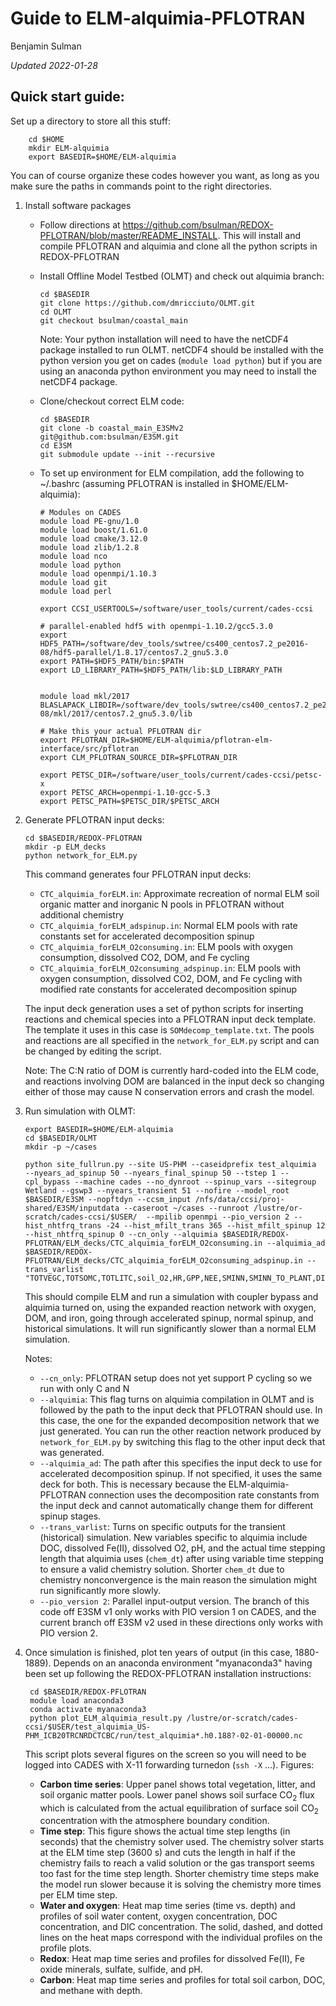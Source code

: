 # Guide to ELM-alquimia-PFLOTRAN

Benjamin Sulman

_Updated 2022-01-28_

## Quick start guide:
Set up a directory to store all this stuff:

        cd $HOME
        mkdir ELM-alquimia
        export BASEDIR=$HOME/ELM-alquimia

You can of course organize these codes however you want, as long as you make sure the paths in commands point to the right directories.

1.	Install software packages
    
    *	Follow directions at https://github.com/bsulman/REDOX-PFLOTRAN/blob/master/README_INSTALL. This will install and compile PFLOTRAN and alquimia and clone all the python scripts in REDOX-PFLOTRAN
    
    *	Install Offline Model Testbed (OLMT) and check out alquimia branch:

            cd $BASEDIR
            git clone https://github.com/dmricciuto/OLMT.git
            cd OLMT
            git checkout bsulman/coastal_main

        Note: Your python installation will need to have the netCDF4 package installed to run OLMT. netCDF4 should be installed with the python version you get on cades (`module load python`) but if you are using an anaconda python environment you may need to install the netCDF4 package.
    
    *	Clone/checkout correct ELM code:

            cd $BASEDIR
            git clone -b coastal_main_E3SMv2 git@github.com:bsulman/E3SM.git
            cd E3SM
            git submodule update --init --recursive

    *	To set up environment for ELM compilation, add the following to ~/.bashrc (assuming PFLOTRAN is installed in $HOME/ELM-alquimia):

            # Modules on CADES
            module load PE-gnu/1.0
            module load boost/1.61.0
            module load cmake/3.12.0
            module load zlib/1.2.8
            module load nco
            module load python
            module load openmpi/1.10.3
            module load git
            module load perl

            export CCSI_USERTOOLS=/software/user_tools/current/cades-ccsi
            
            # parallel-enabled hdf5 with openmpi-1.10.2/gcc5.3.0
            export HDF5_PATH=/software/dev_tools/swtree/cs400_centos7.2_pe2016-08/hdf5-parallel/1.8.17/centos7.2_gnu5.3.0
            export PATH=$HDF5_PATH/bin:$PATH
            export LD_LIBRARY_PATH=$HDF5_PATH/lib:$LD_LIBRARY_PATH
            
            
            module load mkl/2017
            BLASLAPACK_LIBDIR=/software/dev_tools/swtree/cs400_centos7.2_pe2016-08/mkl/2017/centos7.2_gnu5.3.0/lib

            # Make this your actual PFLOTRAN dir
            export PFLOTRAN_DIR=$HOME/ELM-alquimia/pflotran-elm-interface/src/pflotran
            export CLM_PFLOTRAN_SOURCE_DIR=$PFLOTRAN_DIR

            export PETSC_DIR=/software/user_tools/current/cades-ccsi/petsc-x
            export PETSC_ARCH=openmpi-1.10-gcc-5.3
            export PETSC_PATH=$PETSC_DIR/$PETSC_ARCH

2.	Generate PFLOTRAN input decks:

        cd $BASEDIR/REDOX-PFLOTRAN
        mkdir -p ELM_decks
        python network_for_ELM.py

    This command generates four PFLOTRAN input decks:
    * `CTC_alquimia_forELM.in`: Approximate recreation of normal ELM soil organic matter and inorganic N pools in PFLOTRAN without additional chemistry
    * `CTC_alquimia_forELM_adspinup.in`: Normal ELM pools with rate constants set for accelerated decomposition spinup
    * `CTC_alquimia_forELM_O2consuming.in`: ELM pools with oxygen consumption, dissolved CO2, DOM, and Fe cycling
    * `CTC_alquimia_forELM_O2consuming_adspinup.in`: ELM pools with oxygen consumption, dissolved CO2, DOM, and Fe cycling with modified rate constants for accelerated decomposition spinup

    The input deck generation uses a set of python scripts for inserting reactions and chemical species into a PFLOTRAN input deck template. The template it uses in this case is `SOMdecomp_template.txt`. The pools and reactions are all specified in the `network_for_ELM.py` script and can be changed by editing the script.

    Note: The C:N ratio of DOM is currently hard-coded into the ELM code, and reactions involving DOM are balanced in the input deck so changing either of those may cause N conservation errors and crash the model.

3.	Run simulation with OLMT:

        export BASEDIR=$HOME/ELM-alquimia
        cd $BASEDIR/OLMT
        mkdir -p ~/cases
        
        python site_fullrun.py --site US-PHM --caseidprefix test_alquimia  --nyears_ad_spinup 50 --nyears_final_spinup 50 --tstep 1 --cpl_bypass --machine cades --no_dynroot --spinup_vars --sitegroup Wetland --gswp3 --nyears_transient 51 --nofire --model_root $BASEDIR/E3SM --nopftdyn --ccsm_input /nfs/data/ccsi/proj-shared/E3SM/inputdata --caseroot ~/cases --runroot /lustre/or-scratch/cades-ccsi/$USER/  --mpilib openmpi --pio_version 2 --hist_nhtfrq_trans -24 --hist_mfilt_trans 365 --hist_mfilt_spinup 12 --hist_nhtfrq_spinup 0 --cn_only --alquimia $BASEDIR/REDOX-PFLOTRAN/ELM_decks/CTC_alquimia_forELM_O2consuming.in --alquimia_ad $BASEDIR/REDOX-PFLOTRAN/ELM_decks/CTC_alquimia_forELM_O2consuming_adspinup.in --trans_varlist "TOTVEGC,TOTSOMC,TOTLITC,soil_O2,HR,GPP,NEE,SMINN,SMINN_TO_PLANT,DIC_vr,SIC_vr,H2OSOI,watsat,SOIL1C_vr,SOIL2C_vr,SOIL3C_vr,SOIL4C_vr,LITR1C_vr,LITR2C_vr,LITR3C_vr,DOC_vr,soil_Fe2,soil_FeOxide,soil_pH,soil_sulfate,soil_sulfide,CH4_vr,chem_dt,SOILLIQ,SOILICE,QFLX_ADV"

    This should compile ELM and run a simulation with coupler bypass and alquimia turned on, using the expanded reaction network with oxygen, DOM, and iron, going through accelerated spinup, normal spinup, and historical simulations. It will run significantly slower than a normal ELM simulation.
    
    Notes:
    * `--cn_only`: PFLOTRAN setup does not yet support P cycling so we run with only C and N
    * `--alquimia`: This flag turns on alquimia compilation in OLMT and is followed by the path to the input deck that PFLOTRAN should use. In this case, the one for the expanded decomposition network that we just generated. You can run the other reaction network produced by `network_for_ELM.py` by switching this flag to the other input deck that was generated.
    * `--alquimia_ad`: The path after this specifies the input deck to use for accelerated decomposition spinup. If not specified, it uses the same deck for both. This is necessary because the ELM-alquimia-PFLOTRAN connection uses the decomposition rate constants from the input deck and cannot automatically change them for different spinup stages.
    * `--trans_varlist`: Turns on specific outputs for the transient (historical) simulation. New variables specific to alquimia include DOC, dissolved Fe(II), dissolved O2, pH, and the actual time stepping length that alquimia uses (`chem_dt`) after using variable time stepping to ensure a valid chemistry solution. Shorter `chem_dt` due to chemistry nonconvergence is the main reason the simulation might run significantly more slowly.
    * `--pio_version 2`: Parallel input-output version. The branch of this code off E3SM v1 only works with PIO version 1 on CADES, and the current branch off E3SM v2 used in these directions only works with PIO version 2.

4. Once simulation is finished, plot ten years of output (in this case, 1880-1889). Depends on an anaconda environment "myanaconda3" having been set up following the REDOX-PFLOTRAN installation instructions:

        cd $BASEDIR/REDOX-PFLOTRAN
        module load anaconda3
        conda activate myanaconda3
        python plot_ELM_alquimia_result.py /lustre/or-scratch/cades-ccsi/$USER/test_alquimia_US-PHM_ICB20TRCNRDCTCBC/run/test_alquimia*.h0.188?-02-01-00000.nc

    This script plots several figures on the screen so you will need to be logged into CADES with X-11 forwarding turnedon (`ssh -X` ...).
    Figures:
    * **Carbon time series**: Upper panel shows total vegetation, litter, and soil organic matter pools. Lower panel shows soil surface CO<sub>2</sub> flux which is calculated from the actual equilibration of surface soil CO<sub>2</sub> concentration with the atmosphere boundary condition.
    * **Time step**: This figure shows the actual time step lengths (in seconds) that the chemistry solver used. The chemistry solver starts at the ELM time step (3600 s) and cuts the length in half if the chemistry fails to reach a valid solution or the gas transport seems too fast for the time step length. Shorter chemistry time steps make the model run slower because it is solving the chemistry more times per ELM time step.
    * **Water and oxygen**: Heat map time series (time vs. depth) and profiles of soil water content, oxygen concentration, DOC concentration, and DIC concentration. The solid, dashed, and dotted lines on the heat maps correspond with the individual profiles on the profile plots.
    * **Redox**: Heat map time series and profiles for dissolved Fe(II), Fe oxide minerals, sulfate, sulfide, and pH.
    * **Carbon**: Heat map time series and profiles for total soil carbon, DOC, and methane with depth.


